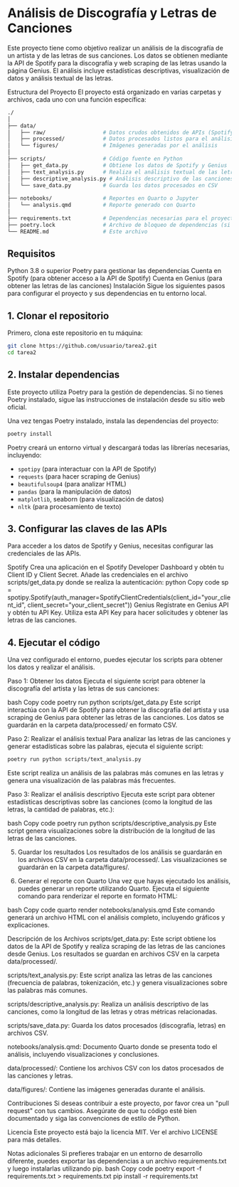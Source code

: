 # Análisis de Discografía y Letras de Canciones
Este proyecto tiene como objetivo realizar un análisis de la discografía de un artista y de las letras de sus canciones. Los datos se obtienen mediante la API de Spotify para la discografía y web scraping de las letras usando la página Genius. El análisis incluye estadísticas descriptivas, visualización de datos y análisis textual de las letras.

Estructura del Proyecto
El proyecto está organizado en varias carpetas y archivos, cada uno con una función específica:

```bash
./
│
├── data/
│   ├── raw/                  # Datos crudos obtenidos de APIs (Spotify y Genius)
│   ├── processed/            # Datos procesados listos para el análisis
│   └── figures/              # Imágenes generadas por el análisis
│
├── scripts/                  # Código fuente en Python
│   ├── get_data.py           # Obtiene los datos de Spotify y Genius
│   ├── text_analysis.py      # Realiza el análisis textual de las letras
│   ├── descriptive_analysis.py # Análisis descriptivo de las canciones
│   └── save_data.py          # Guarda los datos procesados en CSV
│
├── notebooks/                # Reportes en Quarto o Jupyter
│   └── analysis.qmd          # Reporte generado con Quarto
│
├── requirements.txt          # Dependencias necesarias para el proyecto
├── poetry.lock               # Archivo de bloqueo de dependencias (si usas Poetry)
└── README.md                 # Este archivo
````

## Requisitos
Python 3.8 o superior
Poetry para gestionar las dependencias
Cuenta en Spotify (para obtener acceso a la API de Spotify)
Cuenta en Genius (para obtener las letras de las canciones)
Instalación
Sigue los siguientes pasos para configurar el proyecto y sus dependencias en tu entorno local.

## 1. Clonar el repositorio
Primero, clona este repositorio en tu máquina:

```bash
git clone https://github.com/usuario/tarea2.git
cd tarea2
```

## 2. Instalar dependencias
Este proyecto utiliza Poetry para la gestión de dependencias. Si no tienes Poetry instalado, sigue las instrucciones de instalación desde su sitio web oficial.

Una vez tengas Poetry instalado, instala las dependencias del proyecto:

```bash
poetry install
````

Poetry creará un entorno virtual y descargará todas las librerías necesarias, incluyendo:

- `spotipy` (para interactuar con la API de Spotify)
- `requests` (para hacer scraping de Genius)
- `beautifulsoup4` (para analizar HTML)
- `pandas` (para la manipulación de datos)
- `matplotlib`, seaborn (para visualización de datos)
- `nltk` (para procesamiento de texto)

## 3. Configurar las claves de las APIs

Para acceder a los datos de Spotify y Genius, necesitas configurar las credenciales de las APIs.

Spotify
Crea una aplicación en el Spotify Developer Dashboard y obtén tu Client ID y Client Secret.
Añade las credenciales en el archivo scripts/get_data.py donde se realiza la autenticación:
python
Copy code
sp = spotipy.Spotify(auth_manager=SpotifyClientCredentials(client_id="your_client_id", client_secret="your_client_secret"))
Genius
Regístrate en Genius API y obtén tu API Key.
Utiliza esta API Key para hacer solicitudes y obtener las letras de las canciones.

## 4. Ejecutar el código

Una vez configurado el entorno, puedes ejecutar los scripts para obtener los datos y realizar el análisis.

Paso 1: Obtener los datos
Ejecuta el siguiente script para obtener la discografía del artista y las letras de sus canciones:

bash
Copy code
poetry run python scripts/get_data.py
Este script interactúa con la API de Spotify para obtener la discografía del artista y usa scraping de Genius para obtener las letras de las canciones. Los datos se guardarán en la carpeta data/processed/ en formato CSV.

Paso 2: Realizar el análisis textual
Para analizar las letras de las canciones y generar estadísticas sobre las palabras, ejecuta el siguiente script:

```bash
poetry run python scripts/text_analysis.py
```
Este script realiza un análisis de las palabras más comunes en las letras y genera una visualización de las palabras más frecuentes.

Paso 3: Realizar el análisis descriptivo
Ejecuta este script para obtener estadísticas descriptivas sobre las canciones (como la longitud de las letras, la cantidad de palabras, etc.):

bash
Copy code
poetry run python scripts/descriptive_analysis.py
Este script genera visualizaciones sobre la distribución de la longitud de las letras de las canciones.

5. Guardar los resultados
Los resultados de los análisis se guardarán en los archivos CSV en la carpeta data/processed/. Las visualizaciones se guardarán en la carpeta data/figures/.

6. Generar el reporte con Quarto
Una vez que hayas ejecutado los análisis, puedes generar un reporte utilizando Quarto. Ejecuta el siguiente comando para renderizar el reporte en formato HTML:

bash
Copy code
quarto render notebooks/analysis.qmd
Este comando generará un archivo HTML con el análisis completo, incluyendo gráficos y explicaciones.

Descripción de los Archivos
scripts/get_data.py: Este script obtiene los datos de la API de Spotify y realiza scraping de las letras de las canciones desde Genius. Los resultados se guardan en archivos CSV en la carpeta data/processed/.

scripts/text_analysis.py: Este script analiza las letras de las canciones (frecuencia de palabras, tokenización, etc.) y genera visualizaciones sobre las palabras más comunes.

scripts/descriptive_analysis.py: Realiza un análisis descriptivo de las canciones, como la longitud de las letras y otras métricas relacionadas.

scripts/save_data.py: Guarda los datos procesados (discografía, letras) en archivos CSV.

notebooks/analysis.qmd: Documento Quarto donde se presenta todo el análisis, incluyendo visualizaciones y conclusiones.

data/processed/: Contiene los archivos CSV con los datos procesados de las canciones y letras.

data/figures/: Contiene las imágenes generadas durante el análisis.

Contribuciones
Si deseas contribuir a este proyecto, por favor crea un "pull request" con tus cambios. Asegúrate de que tu código esté bien documentado y siga las convenciones de estilo de Python.

Licencia
Este proyecto está bajo la licencia MIT. Ver el archivo LICENSE para más detalles.

Notas adicionales
Si prefieres trabajar en un entorno de desarrollo diferente, puedes exportar las dependencias a un archivo requirements.txt y luego instalarlas utilizando pip.
bash
Copy code
poetry export -f requirements.txt > requirements.txt
pip install -r requirements.txt
